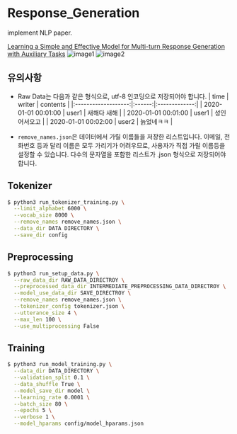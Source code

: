 # Response_Generation
 implement NLP paper.
 
[Learning a Simple and Effective Model for Multi-turn Response Generation with Auxiliary Tasks]
![image1]
![image2]


## 유의사항
 + Raw Data는 다음과 같은 형식으로, utf-8 인코딩으로 저장되어야 합니다.
   |         time        | writer |    contents   |
   |:-------------------:|:------:|:-------------:|
   | 2020-01-01 00:01:00 | user1  | 새해다 새해   |
   | 2020-01-01 00:01:00 | user1  | 성인 어서오고 |
   | 2020-01-01 00:02:00 | user2  | 늙었네ㅋㅋ    |

 + `remove_names.json`은 데이터에서 가릴 이름들을 저장한 리스트입니다.
   이메일, 전화번호 등과 달리 이름은 모두 가리기가 어려우므로, 사용자가 직접 가릴 이름등을 설정할 수 있습니다.
   다수의 문자열을 포함한 리스트가 .json 형식으로 저장되어야 합니다.

## Tokenizer
```bash
$ python3 run_tokenizer_training.py \
  --limit_alphabet 6000 \
  --vocab_size 8000 \
  --remove_names remove_names.json \
  --data_dir DATA DIRECTORY \
  --save_dir config
```

## Preprocessing
```bash
$ python3 run_setup_data.py \
  --raw_data_dir RAW_DATA_DIRECTROY \
  --preprocessed_data_dir INTERMEDIATE_PREPROCESSING_DATA_DIRECTROY \
  --model_use_data_dir SAVE_DIRECTROY \
  --remove_names remove_names.json \
  --tokenizer_config tokenizer.json \
  --utterance_size 4 \
  --max_len 100 \
  --use_multiprocessing False
```

## Training
```bash
$ python3 run_model_training.py \
  --data_dir DATA_DIRECTORY \
  --validation_split 0.1 \
  --data_shuffle True \
  --model_save_dir model \
  --learning_rate 0.0001 \
  --batch_size 80 \
  --epochs 5 \
  --verbose 1 \
  --model_hparams config/model_hparams.json
```

[Learning a Simple and Effective Model for Multi-turn Response Generation with Auxiliary Tasks]: https://arxiv.org/abs/2004.01972
[image1]: https://d3i71xaburhd42.cloudfront.net/7049707591d3bbf79e8826bb29e7dc00389b3365/3-Figure1-1.png
[image2]: https://d3i71xaburhd42.cloudfront.net/7049707591d3bbf79e8826bb29e7dc00389b3365/4-Figure2-1.png
